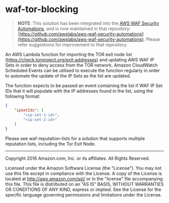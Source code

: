 # waf-tor-blocking
> **NOTE**: This solution has been integrated into the [AWS WAF Security Automations](https://aws.amazon.com/answers/security/aws-waf-security-automations/), and is now maintained in that repository: [https://github.com/awslabs/aws-waf-security-automations](https://github.com/awslabs/aws-waf-security-automations).
> Please refer suggestions for improvement to that repository.

An AWS Lambda function for importing the TOR exit node list (https://check.torproject.org/exit-addresses) and updating AWS WAF IP Sets in order to deny access from the TOR network.
Amazon CloudWatch Scheduled Events can be utilised to execute the function regularly in order to automate the update of the IP Sets as the list are updated.

The function expects to be passed an event containing the list if WAF IP Set IDs that it will populate with the IP addresses found in the list, using the following format:

```json
{
    "ipSetIds": [
        "<ip-set-1-id>",
        "<ip-set-2-id>"
    ]
}
```

Please see waf-reputation-lists for a solution that supports multiple reputation lists, including the Tor Exit Node.

***

Copyright 2016 Amazon.com, Inc. or its affiliates. All Rights Reserved.

Licensed under the Amazon Software License (the "License"). You may not use this file except in compliance with the License.
A copy of the License is located at http://aws.amazon.com/asl/ or in the "license" file accompanying this file.
This file is distributed on an "AS IS" BASIS, WITHOUT WARRANTIES OR CONDITIONS OF ANY KIND, express or implied.
See the License for the specific language governing permissions and limitations under the License.
